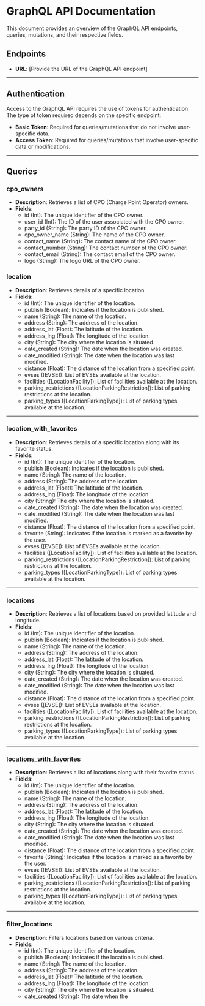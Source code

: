 # GraphQL API Documentation

This document provides an overview of the GraphQL API endpoints, queries, mutations, and their respective fields.

## Endpoints

- **URL**: [Provide the URL of the GraphQL API endpoint]

---

## Authentication

Access to the GraphQL API requires the use of tokens for authentication. The type of token required depends on the specific endpoint:

- **Basic Token**: Required for queries/mutations that do not involve user-specific data.
- **Access Token**: Required for queries/mutations that involve user-specific data or modifications.

---

## Queries

### cpo_owners

- **Description**: Retrieves a list of CPO (Charge Point Operator) owners.
- **Fields**:
  - id (Int): The unique identifier of the CPO owner.
  - user_id (Int): The ID of the user associated with the CPO owner.
  - party_id (String): The party ID of the CPO owner.
  - cpo_owner_name (String): The name of the CPO owner.
  - contact_name (String): The contact name of the CPO owner.
  - contact_number (String): The contact number of the CPO owner.
  - contact_email (String): The contact email of the CPO owner.
  - logo (String): The logo URL of the CPO owner.

### location

- **Description**: Retrieves details of a specific location.
- **Fields**:
  - id (Int): The unique identifier of the location.
  - publish (Boolean): Indicates if the location is published.
  - name (String): The name of the location.
  - address (String): The address of the location.
  - address_lat (Float): The latitude of the location.
  - address_lng (Float): The longitude of the location.
  - city (String): The city where the location is situated.
  - date_created (String): The date when the location was created.
  - date_modified (String): The date when the location was last modified.
  - distance (Float): The distance of the location from a specified point.
  - evses ([EVSE]): List of EVSEs available at the location.
  - facilities ([LocationFacility]): List of facilities available at the location.
  - parking_restrictions ([LocationParkingRestriction]): List of parking restrictions at the location.
  - parking_types ([LocationParkingType]): List of parking types available at the location.

---

### location_with_favorites

- **Description**: Retrieves details of a specific location along with its favorite status.
- **Fields**:
  - id (Int): The unique identifier of the location.
  - publish (Boolean): Indicates if the location is published.
  - name (String): The name of the location.
  - address (String): The address of the location.
  - address_lat (Float): The latitude of the location.
  - address_lng (Float): The longitude of the location.
  - city (String): The city where the location is situated.
  - date_created (String): The date when the location was created.
  - date_modified (String): The date when the location was last modified.
  - distance (Float): The distance of the location from a specified point.
  - favorite (String): Indicates if the location is marked as a favorite by the user.
  - evses ([EVSE]): List of EVSEs available at the location.
  - facilities ([LocationFacility]): List of facilities available at the location.
  - parking_restrictions ([LocationParkingRestriction]): List of parking restrictions at the location.
  - parking_types ([LocationParkingType]): List of parking types available at the location.

---

### locations

- **Description**: Retrieves a list of locations based on provided latitude and longitude.
- **Fields**:
  - id (Int): The unique identifier of the location.
  - publish (Boolean): Indicates if the location is published.
  - name (String): The name of the location.
  - address (String): The address of the location.
  - address_lat (Float): The latitude of the location.
  - address_lng (Float): The longitude of the location.
  - city (String): The city where the location is situated.
  - date_created (String): The date when the location was created.
  - date_modified (String): The date when the location was last modified.
  - distance (Float): The distance of the location from a specified point.
  - evses ([EVSE]): List of EVSEs available at the location.
  - facilities ([LocationFacility]): List of facilities available at the location.
  - parking_restrictions ([LocationParkingRestriction]): List of parking restrictions at the location.
  - parking_types ([LocationParkingType]): List of parking types available at the location.

---

### locations_with_favorites

- **Description**: Retrieves a list of locations along with their favorite status.
- **Fields**:
  - id (Int): The unique identifier of the location.
  - publish (Boolean): Indicates if the location is published.
  - name (String): The name of the location.
  - address (String): The address of the location.
  - address_lat (Float): The latitude of the location.
  - address_lng (Float): The longitude of the location.
  - city (String): The city where the location is situated.
  - date_created (String): The date when the location was created.
  - date_modified (String): The date when the location was last modified.
  - distance (Float): The distance of the location from a specified point.
  - favorite (String): Indicates if the location is marked as a favorite by the user.
  - evses ([EVSE]): List of EVSEs available at the location.
  - facilities ([LocationFacility]): List of facilities available at the location.
  - parking_restrictions ([LocationParkingRestriction]): List of parking restrictions at the location.
  - parking_types ([LocationParkingType]): List of parking types available at the location.

---

### filter_locations

- **Description**: Filters locations based on various criteria.
- **Fields**:
  - id (Int): The unique identifier of the location.
  - publish (Boolean): Indicates if the location is published.
  - name (String): The name of the location.
  - address (String): The address of the location.
  - address_lat (Float): The latitude of the location.
  - address_lng (Float): The longitude of the location.
  - city (String): The city where the location is situated.
  - date_created (String): The date when the
